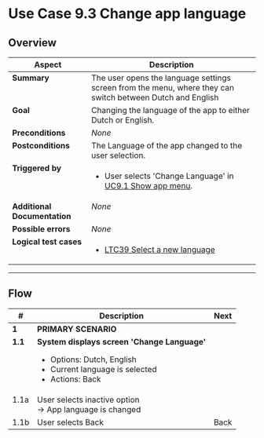 # Use Case 9.3 Change app language

## Overview

| Aspect                       | Description                                                                                                |
| ---------------------------- | ---------------------------------------------------------------------------------------------------------- |
| **Summary**                  | The user opens the language settings screen from the menu, where they can switch between Dutch and English |
| **Goal**                     | Changing the language of the app to either Dutch or English.                                               |
| **Preconditions**            | *None*                                                                                                     |
| **Postconditions**           | The Language of the app changed to the user selection.                                                     |
| **Triggered by**             | <ul><li>User selects 'Change Language' in [UC9.1 Show app menu](UC9.1_ShowAppMenu.md).</li></ul>           |
| **Additional Documentation** | *None*                                                                                                     |
| **Possible errors**          | *None*                                                                                                     |
| **Logical test cases**       | <ul><li>[LTC39 Select a new language](../logical-test-cases.md#ltc39)</li></ul>                            |

---

## Flow

| #       | Description                                                                                                                                      | Next |
|---------|--------------------------------------------------------------------------------------------------------------------------------------------------|------|
| **1**   | **PRIMARY SCENARIO**                                                                                                                             |      |
| **1.1** | **System displays screen 'Change Language'**<ul><li>Options: Dutch, English</li><li>Current language is selected</li><li>Actions: Back</li></ul> |      |
| 1.1a    | User selects inactive option <br>&rarr; App language is changed                                                                                  |      |
| 1.1b    | User selects Back                                                                                                                                | Back |
<style>td {vertical-align:top}</style>